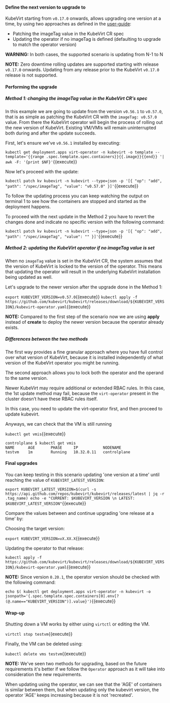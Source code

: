 #### Define the next version to upgrade to

KubeVirt starting from `v0.17.0` onwards, allows upgrading one version at a time, by using two approaches as defined in the [user-guide](https://kubevirt.io/user-guide/operations/updating_and_deletion/):

- Patching the imageTag value in the KubeVirt CR spec
- Updating the operator if no imageTag is defined (defaulting to upgrade to match the operator version)

**WARNING:** In both cases, the supported scenario is updating from N-1 to N

**NOTE:** Zero downtime rolling updates are supported starting with release `v0.17.0` onwards. Updating from any release prior to the KubeVirt `v0.17.0` release is not supported.

#### Performing the upgrade

##### Method 1: changing the imageTag value in the KubeVirt CR’s spec

In this example we are going to update from the version `v0.56.1` to `v0.57.0`, that is as simple as patching the KubeVirt CR with the `imageTag: v0.57.0` value. From there the KubeVirt operator will begin the process of rolling out the new version of KubeVirt. Existing VM/VMIs will remain uninterrupted both during and after the update succeeds.

First, let's ensure we've `v0.56.1` installed by executing:

`kubectl get deployment.apps virt-operator -n kubevirt -o template --template='{{range .spec.template.spec.containers}}{{.image}}{{end}} '| awk -F: '{print $NF}'`{{execute}}

Now let's proceed with the update:

`kubectl patch kv kubevirt -n kubevirt --type=json -p '[{ "op": "add", "path": "/spec/imageTag", "value": "v0.57.0" }]'`{{execute}}

To follow the updating process you can keep watching the output on terminal 1 to see how the containers are stopped and started as the deployment happens.

To proceed with the next update in the Method 2 you have to revert the changes done and indicate no specific version with the following command:

`kubectl patch kv kubevirt -n kubevirt --type=json -p '[{ "op": "add", "path": "/spec/imageTag", "value": "" }]'`{{execute}}

##### Method 2: updating the KubeVirt operator if no imageTag value is set

When no `imageTag` value is set in the KubeVirt CR, the system assumes that the version of KubeVirt is locked to the version of the operator. This means that updating the operator will result in the underlying KubeVirt installation being updated as well.

Let's upgrade to the newer version after the upgrade done in the Method 1:

`export KUBEVIRT_VERSION=v0.57.0`{{execute}}
`kubectl apply -f https://github.com/kubevirt/kubevirt/releases/download/${KUBEVIRT_VERSION}/kubevirt-operator.yaml`{{execute}}

**NOTE:** Compared to the first step of the scenario now we are using **apply** instead of **create** to deploy the newer version because the operator already exists.

##### Differences between the two methods

The first way provides a fine granular approach where you have full control over what version of KubeVirt, because it is installed independently of what version of the KubeVirt operator you might be running.

The second approach allows you to lock both the operator and the operand to the same version.

Newer KubeVirt may require additional or extended RBAC rules. In this case, the 1st update method may fail, because the `virt-operator` present in the cluster doesn’t have these RBAC rules itself.

In this case, you need to update the virt-operator first, and then proceed to update kubevirt.

Anyways, we can check that the VM is still running

`kubectl get vmis`{{execute}}

~~~
controlplane $ kubectl get vmis
NAME      AGE       PHASE     IP           NODENAME
testvm    1m        Running   10.32.0.11   controlplane
~~~

#### Final upgrades

You can keep testing in this scenario updating 'one version at a time' until reaching the value of `KUBEVIRT_LATEST_VERSION`:

`export KUBEVIRT_LATEST_VERSION=$(curl -s https://api.github.com/repos/kubevirt/kubevirt/releases/latest | jq -r .tag_name)
echo -e "CURRENT: $KUBEVIRT_VERSION \n LATEST: $KUBEVIRT_LATEST_VERSION"`{{execute}}

Compare the values between and continue upgrading 'one release at a time' by:

Choosing the target version:

`export KUBEVIRT_VERSION=vX.XX.X`{{execute}}

Updating the operator to that release:

`kubectl apply -f https://github.com/kubevirt/kubevirt/releases/download/${KUBEVIRT_VERSION}/kubevirt-operator.yaml`{{execute}}

**NOTE:** Since version `0.20.1`, the operator version should be checked with the following command:

`echo $(
kubectl get deployment.apps virt-operator -n kubevirt -o jsonpath='{.spec.template.spec.containers[0].env[?(@.name=="KUBEVIRT_VERSION")].value}')`{{execute}}

####  Wrap-up

Shutting down a VM works by either using `virtctl` or editing the VM.

`virtctl stop testvm`{{execute}}

Finally, the VM can be deleted using:

`kubectl delete vms testvm`{{execute}}

**NOTE:** We've seen two methods for upgrading, based on the future requirements it's better if we follow the `Operator` approach as it will take into consideration the new requirements.

When updating using the operator, we can see that the 'AGE' of containers is similar between them, but when updating only the kubevirt version, the operator 'AGE' keeps increasing because it is not 'recreated'.
